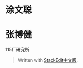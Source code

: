 # 涂文聪

# 张博健
115厂研究所

> Written with [StackEdit中文版](https://stackedit.cn/).
<!--stackedit_data:
eyJoaXN0b3J5IjpbLTM2MDAzNTYxNF19
-->